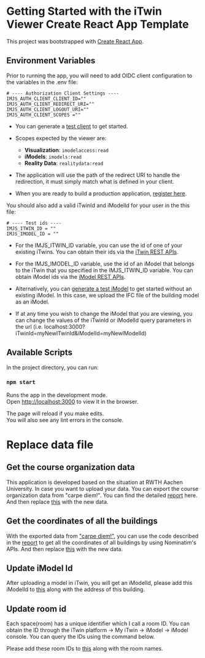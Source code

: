 # Getting Started with the iTwin Viewer Create React App Template

This project was bootstrapped with [Create React App](https://github.com/facebook/create-react-app).

## Environment Variables

Prior to running the app, you will need to add OIDC client configuration to the variables in the .env file:

```
# ---- Authorization Client Settings ----
IMJS_AUTH_CLIENT_CLIENT_ID=""
IMJS_AUTH_CLIENT_REDIRECT_URI=""
IMJS_AUTH_CLIENT_LOGOUT_URI=""
IMJS_AUTH_CLIENT_SCOPES =""
```

- You can generate a [test client](https://developer.bentley.com/tutorials/web-application-quick-start/#3-register-an-application) to get started.

- Scopes expected by the viewer are:

  - **Visualization**: `imodelaccess:read`
  - **iModels**: `imodels:read`
  - **Reality Data**: `realitydata:read`

- The application will use the path of the redirect URI to handle the redirection, it must simply match what is defined in your client.

- When you are ready to build a production application, [register here](https://developer.bentley.com/register/).

You should also add a valid iTwinId and iModelId for your user in the this file:

```
# ---- Test ids ----
IMJS_ITWIN_ID = ""
IMJS_IMODEL_ID = ""
```

- For the IMJS_ITWIN_ID variable, you can use the id of one of your existing iTwins. You can obtain their ids via the [iTwin REST APIs](https://developer.bentley.com/apis/itwins/operations/get-itwin/).

- For the IMJS_IMODEL_ID variable, use the id of an iModel that belongs to the iTwin that you specified in the IMJS_ITWIN_ID variable. You can obtain iModel ids via the [iModel REST APIs](https://developer.bentley.com/apis/imodels-v2/operations/get-imodel-details/).

- Alternatively, you can [generate a test iModel](https://developer.bentley.com/tutorials/web-application-quick-start/#4-create-an-imodel) to get started without an existing iModel. In this case, we upload the IFC file of the building model as an iModel.

- If at any time you wish to change the iModel that you are viewing, you can change the values of the iTwinId or iModelId query parameters in the url (i.e. localhost:3000?iTwinId=myNewITwinId&iModelId=myNewIModelId)

## Available Scripts

In the project directory, you can run:

### `npm start`

Runs the app in the development mode.\
Open [http://localhost:3000](http://localhost:3000) to view it in the browser.

The page will reload if you make edits.\
You will also see any lint errors in the console.

# Replace data file

## Get the course organization data

This application is developed based on the situation at RWTH Aachen University. In case you want to upload your data. You can export the course organization data from "carpe diem!". You can find the detailed [report](SIM_project_report.pdf) here. And then replace [this](src/data/terminList_export.json) with the new data.

## Get the coordinates of all the buildings

With the exported data from ["carpe diem!"](https://carpediem.online.rwth-aachen.de/moses/index.html), you can use the code described in the [report](SIM_project_report.pdf) to get all the coordinates of all buildings by using Nominatim's APIs. And then replace [this](src/data/buildingCoordinates.tsx) with the new data.

## Update iModel Id

After uploading a model in iTwin, you will get an iModelId, please add this iModelId to [this](src/data/BuildingsIModelId.json) along with the address of this building.

## Update room id 

Each space(room) has a unique identifier which I call a room ID. You can obtain the ID through the iTwin platform -> My iTwin -> iModel -> iModel console. You can query the IDs using the command below.

Please add these room IDs to [this](src/data/RoomsModelId.json) along with the room names.




